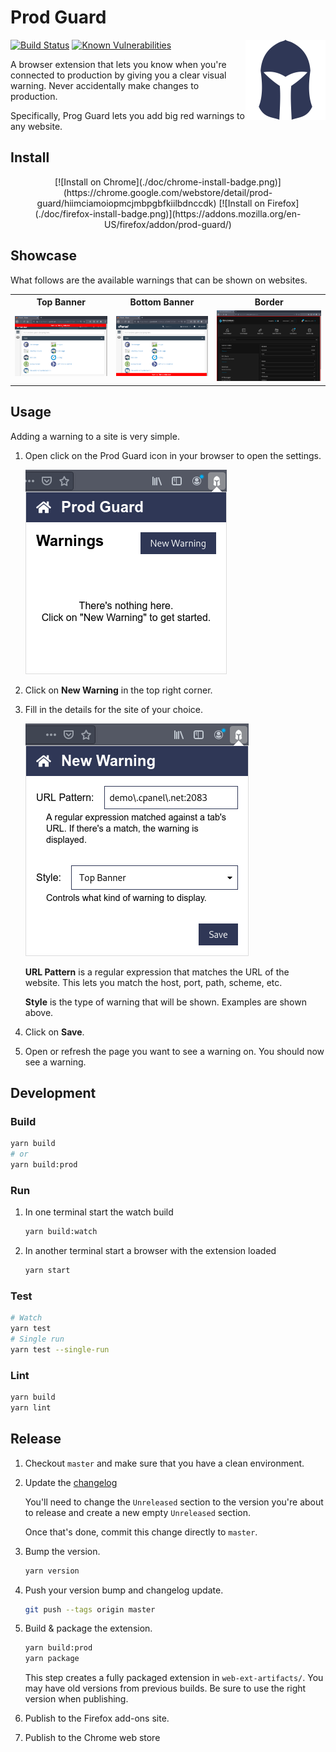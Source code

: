 # Prod Guard

<img
    src="src/icon/dark-icon.svg"
    alt="Prod Guard logo"
    width="128"
    height="128"
    align="right"
/>

[![Build Status](https://travis-ci.com/dotboris/prod-guard.svg?branch=master)](https://travis-ci.com/dotboris/prod-guard)
[![Known Vulnerabilities](https://snyk.io/test/github/dotboris/prod-guard/badge.svg?targetFile=package.json)](https://snyk.io/test/github/dotboris/prod-guard?targetFile=package.json)

A browser extension that lets you know when you're connected to production by
giving you a clear visual warning. Never accidentally make changes to
production.

Specifically, Prog Guard lets you add big red warnings to any website.

## Install

<p align="center">
[![Install on Chrome](./doc/chrome-install-badge.png)](https://chrome.google.com/webstore/detail/prod-guard/hiimciamoiopmcjmbpgbfkiilbdnccdk)
[![Install on Firefox](./doc/firefox-install-badge.png)](https://addons.mozilla.org/en-US/firefox/addon/prod-guard/)
</p>

## Showcase

What follows are the available warnings that can be shown on websites.

<table>
  <tr>
    <th>Top Banner</th>
    <th>Bottom Banner</th>
    <th>Border</th>
  </tr>
  <tr>
    <td><img src="doc/top-banner-showcase.png" alt="Website with a top banner warning"/></td>
    <td><img src="doc/bottom-banner-showcase.png" alt="Website with a bottom banner warning"/></td>
    <td><img src="doc/border-showcase.png" alt="Website with a border warning"/></td>
  </tr>
</table>

## Usage

Adding a warning to a site is very simple.

1.  Open click on the Prod Guard icon in your browser to open the settings.

    ![settings screen](doc/empty-home-screen.png)

1.  Click on __New Warning__ in the top right corner.

1.  Fill in the details for the site of your choice.

    ![new warning screen](doc/new-warning-screen.png)

    __URL Pattern__ is a regular expression that matches the URL of the website.
    This lets you match the host, port, path, scheme, etc.

    __Style__ is the type of warning that will be shown. Examples are shown
    above.

1.  Click on __Save__.

1.  Open or refresh the page you want to see a warning on. You should now see a
    warning.

## Development

### Build

```sh
yarn build
# or
yarn build:prod
```

### Run

1. In one terminal start the watch build

    ```sh
    yarn build:watch
    ```

1. In another terminal start a browser with the extension loaded

    ```sh
    yarn start
    ```

### Test

```sh
# Watch
yarn test
# Single run
yarn test --single-run
```

### Lint

```sh
yarn build
yarn lint
```

## Release

1.  Checkout `master` and make sure that you have a clean environment.
1.  Update the [changelog](CHANGELOG.md)

    You'll need to change the `Unreleased` section to the version you're about
    to release and create a new empty `Unreleased` section.

    Once that's done, commit this change directly to `master`.

1.  Bump the version.

    ```sh
    yarn version
    ```

1.  Push your version bump and changelog update.

    ```sh
    git push --tags origin master
    ```

1.  Build & package the extension.

    ```sh
    yarn build:prod
    yarn package
    ```

    This step creates a fully packaged extension in `web-ext-artifacts/`. You
    may have old versions from previous builds. Be sure to use the right version
    when publishing.

1.  Publish to the Firefox add-ons site.
1.  Publish to the Chrome web store
